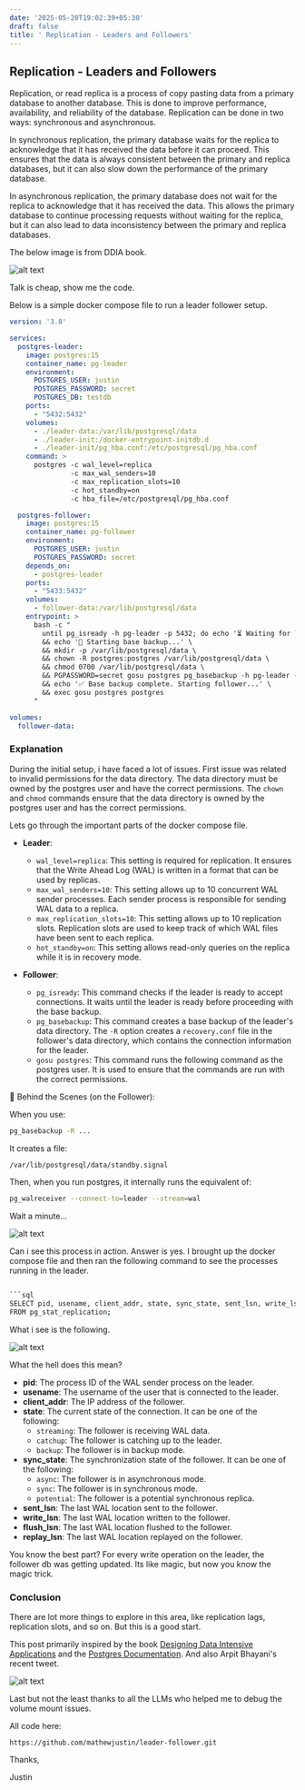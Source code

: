 ```yaml
---
date: '2025-05-20T19:02:39+05:30'
draft: false
title: ' Replication - Leaders and Followers'
---
```


## Replication - Leaders and Followers

Replication, or read replica is a process of copy pasting data from a primary database to another database. This is done to improve performance, availability, and reliability of the database. Replication can be done in two ways: synchronous and asynchronous.

In synchronous replication, the primary database waits for the replica to acknowledge that it has received the data before it can proceed. This ensures that the data is always consistent between the primary and replica databases, but it can also slow down the performance of the primary database.

In asynchronous replication, the primary database does not wait for the replica to acknowledge that it has received the data. This allows the primary database to continue processing requests without waiting for the replica, but it can also lead to data inconsistency between the primary and replica databases.

The below image is from DDIA book. 

![alt text](leader-follower.png)

Talk is cheap, show me the code. 

Below is a simple docker compose file to run a leader follower setup. 

```yaml
version: '3.8'

services:
  postgres-leader:
    image: postgres:15
    container_name: pg-leader
    environment:
      POSTGRES_USER: justin
      POSTGRES_PASSWORD: secret
      POSTGRES_DB: testdb
    ports:
      - "5432:5432"
    volumes:
      - ./leader-data:/var/lib/postgresql/data
      - ./leader-init:/docker-entrypoint-initdb.d
      - ./leader-init/pg_hba.conf:/etc/postgresql/pg_hba.conf
    command: >
      postgres -c wal_level=replica
               -c max_wal_senders=10
               -c max_replication_slots=10
               -c hot_standby=on
               -c hba_file=/etc/postgresql/pg_hba.conf

  postgres-follower:
    image: postgres:15
    container_name: pg-follower
    environment:
      POSTGRES_USER: justin
      POSTGRES_PASSWORD: secret
    depends_on:
      - postgres-leader
    ports:
      - "5433:5432"
    volumes:
      - follower-data:/var/lib/postgresql/data
    entrypoint: >
      bash -c "
        until pg_isready -h pg-leader -p 5432; do echo '⏳ Waiting for leader...'; sleep 2; done \
        && echo '🚀 Starting base backup...' \
        && mkdir -p /var/lib/postgresql/data \
        && chown -R postgres:postgres /var/lib/postgresql/data \
        && chmod 0700 /var/lib/postgresql/data \
        && PGPASSWORD=secret gosu postgres pg_basebackup -h pg-leader -D /var/lib/postgresql/data -U justin -Fp -Xs -P -R \
        && echo '✅ Base backup complete. Starting follower...' \
        && exec gosu postgres postgres
      "

volumes:
  follower-data:
```

### Explanation

During the initial setup, i have faced a lot of issues. First issue was related to invalid permissions for the data directory. 
The data directory must be owned by the postgres user and have the correct permissions. The `chown` and `chmod` commands ensure that the data directory is owned by the postgres user and has the correct permissions.

Lets go through the important parts of the docker compose file.

- **Leader**:
  - `wal_level=replica`: This setting is required for replication. It ensures that the Write Ahead Log (WAL) is written in a format that can be used by replicas.
  - `max_wal_senders=10`: This setting allows up to 10 concurrent WAL sender processes. Each sender process is responsible for sending WAL data to a replica.
  - `max_replication_slots=10`: This setting allows up to 10 replication slots. Replication slots are used to keep track of which WAL files have been sent to each replica.
  - `hot_standby=on`: This setting allows read-only queries on the replica while it is in recovery mode.

- **Follower**:
  - `pg_isready`: This command checks if the leader is ready to accept connections. It waits until the leader is ready before proceeding with the base backup.
  - `pg_basebackup`: This command creates a base backup of the leader's data directory. The `-R` option creates a `recovery.conf` file in the follower's data directory, which contains the connection information for the leader.
  - `gosu postgres`: This command runs the following command as the postgres user. It is used to ensure that the commands are run with the correct permissions.

🧬 Behind the Scenes (on the Follower):

When you use:

```bash
pg_basebackup -R ...
```

It creates a file:

```bash
/var/lib/postgresql/data/standby.signal
```

Then, when you run postgres, it internally runs the equivalent of:

```bash
pg_walreceiver --connect-to=leader --stream=wal
```


Wait a minute...

![alt text](wait-a-minute.png)


Can i see this process in action. Answer is yes.
I brought up the docker compose file and then ran the 
following command to see the processes running in the leader. 

```bash

```sql
SELECT pid, usename, client_addr, state, sync_state, sent_lsn, write_lsn, flush_lsn, replay_lsn
FROM pg_stat_replication;
```

What i see is the following.

![alt text](image.png)

What the hell does this mean?

- **pid**: The process ID of the WAL sender process on the leader.
- **usename**: The username of the user that is connected to the leader.
- **client_addr**: The IP address of the follower.
- **state**: The current state of the connection. It can be one of the following:
  - `streaming`: The follower is receiving WAL data.
  - `catchup`: The follower is catching up to the leader.
  - `backup`: The follower is in backup mode.
- **sync_state**: The synchronization state of the follower. It can be one of the following:
  - `async`: The follower is in asynchronous mode.
  - `sync`: The follower is in synchronous mode.
  - `potential`: The follower is a potential synchronous replica.
- **sent_lsn**: The last WAL location sent to the follower.
- **write_lsn**: The last WAL location written to the follower.
- **flush_lsn**: The last WAL location flushed to the follower.
- **replay_lsn**: The last WAL location replayed on the follower.

You know the best part? For every write operation on the leader, the follower db was getting updated. Its like magic, but now you know the magic trick. 


### Conclusion

There are lot more things to explore in this area, like replication lags, replication slots, and so on. But this is a good start.

This post primarily inspired by the book [Designing Data Intensive Applications](https://dataintensive.net/) and the [Postgres Documentation](https://www.postgresql.org/docs/current/replication.html). And also Arpit Bhayani's recent tweet. 


![alt text](arpitonddia.png)

Last but not the least thanks to all the LLMs who helped me to debug the volume mount issues.

All code here:
```
https://github.com/mathewjustin/leader-follower.git

```

Thanks,

Justin

